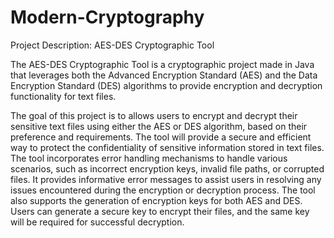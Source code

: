 # Modern-Cryptography

Project Description: AES-DES Cryptographic Tool

The AES-DES Cryptographic Tool is a cryptographic project made in Java that leverages both the Advanced Encryption Standard (AES) and the Data Encryption Standard (DES) algorithms to provide encryption and decryption functionality for text files.

The goal of this project is to allows users to encrypt and decrypt their sensitive text files using either the AES or DES algorithm, based on their preference and requirements. The tool will provide a secure and efficient way to protect the confidentiality of sensitive information stored in text files.
The tool incorporates error handling mechanisms to handle various scenarios, such as incorrect encryption keys, invalid file paths, or corrupted files. It provides informative error messages to assist users in resolving any issues encountered during the encryption or decryption process.
The tool also supports the generation of encryption keys for both AES and DES. Users can generate a secure key to encrypt their files, and the same key will be required for successful decryption.
